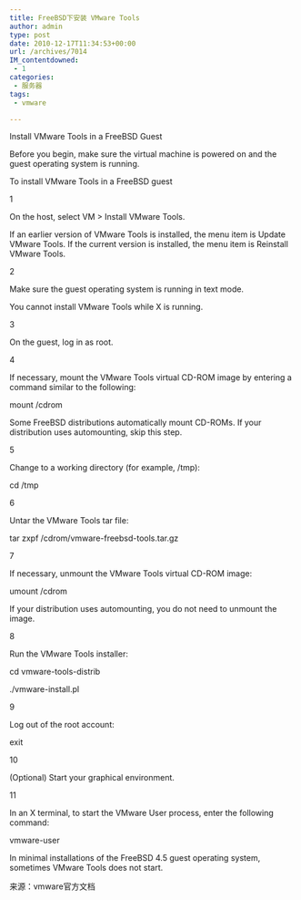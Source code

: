 ```yaml
---
title: FreeBSD下安装 VMware Tools
author: admin
type: post
date: 2010-12-17T11:34:53+00:00
url: /archives/7014
IM_contentdowned:
 - 1
categories:
 - 服务器
tags:
 - vmware

---
```


Install VMware Tools in a FreeBSD Guest

Before you begin, make sure the virtual machine is powered on and the guest operating system is running.

To install VMware Tools in a FreeBSD guest

1


On the host, select VM > Install VMware Tools.


If an earlier version of VMware Tools is installed, the menu item is Update VMware Tools. If the current version is installed, the menu item is Reinstall VMware Tools.

2


Make sure the guest operating system is running in text mode.

You cannot install VMware Tools while X is running.

3


On the guest, log in as root.

4


If necessary, mount the VMware Tools virtual CD-ROM image by entering a command similar to the following:


mount /cdrom

Some FreeBSD distributions automatically mount CD-ROMs. If your distribution uses automounting, skip this step.

5


Change to a working directory (for example, /tmp):


cd /tmp

6


Untar the VMware Tools tar file:

tar zxpf /cdrom/vmware-freebsd-tools.tar.gz

7


If necessary, unmount the VMware Tools virtual CD-ROM image:

umount /cdrom

If your distribution uses automounting, you do not need to unmount the image.

8


Run the VMware Tools installer:

cd vmware-tools-distrib

./vmware-install.pl

9


Log out of the root account:

exit

10


(Optional) Start your graphical environment.

11


In an X terminal, to start the VMware User process, enter the following command:

vmware-user

In minimal installations of the FreeBSD 4.5 guest operating system, sometimes VMware Tools does not start.

来源：vmware官方文档